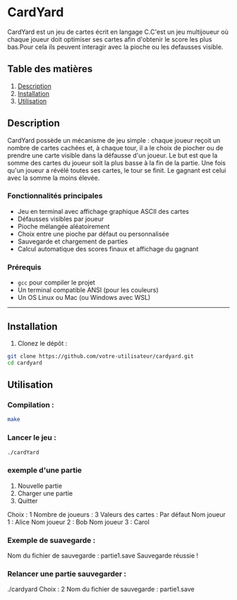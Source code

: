 # CardYard

CardYard est un jeu de cartes écrit en langage C.C'est un jeu multijoueur où chaque joueur doit optimiser ses cartes afin d'obtenir le score les plus bas.Pour cela ils peuvent interagir avec la pioche ou les defausses visible.

## Table des matières
1. [Description](#description)
2. [Installation](#installation)
3. [Utilisation](#utilisation)

## Description

CardYard possède un mécanisme de jeu simple : chaque joueur reçoit un nombre de cartes cachées et, à chaque tour, il a le choix de piocher ou de prendre une carte visible dans la défausse d'un joueur. Le but est que la somme des cartes du joueur soit la plus basse à la fin de la partie.
Une fois qu'un joueur a révélé toutes ses cartes, le tour se finit. Le gagnant est celui avec la somme la moins élevée.


### Fonctionnalités principales

- Jeu en terminal avec affichage graphique ASCII des cartes
- Défausses visibles par joueur
- Pioche mélangée aléatoirement
- Choix entre une pioche par défaut ou personnalisée
- Sauvegarde et chargement de parties
- Calcul automatique des scores finaux et affichage du gagnant

### Prérequis

- `gcc` pour compiler le projet
- Un terminal compatible ANSI (pour les couleurs)
- Un OS Linux ou Mac (ou Windows avec WSL)

---

## Installation

1. Clonez le dépôt :

```bash
git clone https://github.com/votre-utilisateur/cardyard.git
cd cardyard
```
## Utilisation

### Compilation :

```bash
make
```
### Lancer le jeu :

```bash
./cardYard
```
### exemple d'une partie 

1. Nouvelle partie
2. Charger une partie
3. Quitter

Choix : 1
Nombre de joueurs : 3
Valeurs des cartes : Par défaut
Nom joueur 1 : Alice
Nom joueur 2 : Bob
Nom joueur 3 : Carol

### Exemple de suavegarde :

Nom du fichier de sauvegarde : partie1.save
Sauvegarde réussie !

### Relancer une partie sauvegarder :

./cardyard
Choix : 2
Nom du fichier de sauvegarde : partie1.save





